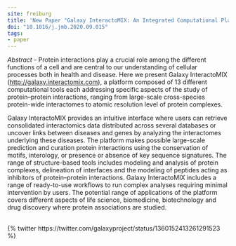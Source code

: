 ```yaml
---
site: freiburg
title: 'New Paper "Galaxy InteractoMIX: An Integrated Computational Platform for the Study of Protein–Protein Interaction Data"'
doi: "10.1016/j.jmb.2020.09.015"
tags:
- paper
---
```


_Abstract_ - Protein interactions play a crucial role among the different functions of a cell and are central to our understanding of cellular processes both in health and disease. Here we present Galaxy InteractoMIX (http://galaxy.interactomix.com), a platform composed of 13 different computational tools each addressing specific aspects of the study of protein–protein interactions, ranging from large-scale cross-species protein-wide interactomes to atomic resolution level of protein complexes. 

Galaxy InteractoMIX provides an intuitive interface where users can retrieve consolidated interactomics data distributed across several databases or uncover links between diseases and genes by analyzing the interactomes underlying these diseases. The platform makes possible large-scale prediction and curation protein interactions using the conservation of motifs, interology, or presence or absence of key sequence signatures. The range of structure-based tools includes modeling and analysis of protein complexes, delineation of interfaces and the modeling of peptides acting as inhibitors of protein–protein interactions. Galaxy InteractoMIX includes a range of ready-to-use workflows to run complex analyses requiring minimal intervention by users. The potential range of applications of the platform covers different aspects of life science, biomedicine, biotechnology and drug discovery where protein associations are studied.

<br>
{% twitter https://twitter.com/galaxyproject/status/1360152413261291523 %}
